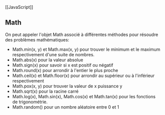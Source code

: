 [[JavaScript]]

## Math

On peut appeler l'objet Math associé à différentes méthodes pour résoudre des problèmes mathématiques:
- Math.min(x, y) et Math.max(x, y) pour trouver le minimum et le maximum respectivement d'une suite de nombres.
- Math.abs(x) pour la valeur absolue
- Math.sign(x) pour savoir si x est positif ou négatif
- Math.round(x) pour arrondir à l'entier le plus proche
- Math.ceil(x) et Math.floor(x) pour arrondir au supérieur ou à l'inférieur respectivement
- Math.pox(x, y) pour trouver la valeur de x puissance y
- Math.sqrt(x) pour la racine carré
- Math.log(x), Math.sin(x), Math.cos(x) et Math.tan(x) pour les fonctions de trigonométrie.
- Math.random() pour un nombre aléatoire entre 0 et 1

